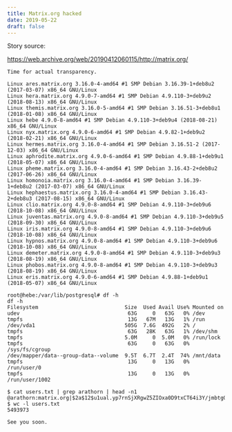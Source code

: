 ```yaml
---
title: Matrix.org hacked 
date: 2019-05-22 
draft: false 
---
```


Story source:

https://web.archive.org/web/20190412060115/http://matrix.org/



    Time for actual transparency.
    
    Linux ares.matrix.org 3.16.0-4-amd64 #1 SMP Debian 3.16.39-1+deb8u2 (2017-03-07) x86_64 GNU/Linux
    Linux hera.matrix.org 4.9.0-7-amd64 #1 SMP Debian 4.9.110-3+deb9u2 (2018-08-13) x86_64 GNU/Linux
    Linux themis.matrix.org 3.16.0-5-amd64 #1 SMP Debian 3.16.51-3+deb8u1 (2018-01-08) x86_64 GNU/Linux
    Linux hebe 4.9.0-8-amd64 #1 SMP Debian 4.9.110-3+deb9u4 (2018-08-21) x86_64 GNU/Linux
    Linux nyx.matrix.org 4.9.0-6-amd64 #1 SMP Debian 4.9.82-1+deb9u2 (2018-02-21) x86_64 GNU/Linux
    Linux hermes.matrix.org 3.16.0-4-amd64 #1 SMP Debian 3.16.51-2 (2017-12-03) x86_64 GNU/Linux
    Linux aphrodite.matrix.org 4.9.0-6-amd64 #1 SMP Debian 4.9.88-1+deb9u1 (2018-05-07) x86_64 GNU/Linux
    Linux pheme.matrix.org 3.16.0-4-amd64 #1 SMP Debian 3.16.43-2+deb8u2 (2017-06-26) x86_64 GNU/Linux
    Linux homonoia.matrix.org 3.16.0-4-amd64 #1 SMP Debian 3.16.39-1+deb8u2 (2017-03-07) x86_64 GNU/Linux
    Linux hephaestus.matrix.org 3.16.0-4-amd64 #1 SMP Debian 3.16.43-2+deb8u3 (2017-08-15) x86_64 GNU/Linux
    Linux clio.matrix.org 4.9.0-8-amd64 #1 SMP Debian 4.9.110-3+deb9u6 (2018-10-08) x86_64 GNU/Linux
    Linux juventas.matrix.org 4.9.0-8-amd64 #1 SMP Debian 4.9.110-3+deb9u5 (2018-09-30) x86_64 GNU/Linux
    Linux iris.matrix.org 4.9.0-8-amd64 #1 SMP Debian 4.9.110-3+deb9u6 (2018-10-08) x86_64 GNU/Linux
    Linux hypnos.matrix.org 4.9.0-8-amd64 #1 SMP Debian 4.9.110-3+deb9u6 (2018-10-08) x86_64 GNU/Linux
    Linux demeter.matrix.org 4.9.0-8-amd64 #1 SMP Debian 4.9.110-3+deb9u3 (2018-08-19) x86_64 GNU/Linux
    Linux phobos.matrix.org 4.9.0-8-amd64 #1 SMP Debian 4.9.110-3+deb9u3 (2018-08-19) x86_64 GNU/Linux
    Linux eris.matrix.org 4.9.0-6-amd64 #1 SMP Debian 4.9.88-1+deb9u1 (2018-05-07) x86_64 GNU/Linux
    
    root@hebe:/var/lib/postgresql# df -h
    df -h
    Filesystem                            Size  Used Avail Use% Mounted on
    udev                                   63G     0   63G   0% /dev
    tmpfs                                  13G   67M   13G   1% /run
    /dev/vda1                             505G  7.6G  492G   2% /
    tmpfs                                  63G   28K   63G   1% /dev/shm
    tmpfs                                 5.0M     0  5.0M   0% /run/lock
    tmpfs                                  63G     0   63G   0% /sys/fs/cgroup
    /dev/mapper/data--group-data--volume  9.5T  6.7T  2.4T  74% /mnt/data
    tmpfs                                  13G     0   13G   0% /run/user/0
    tmpfs                                  13G     0   13G   0% /run/user/1002
    
    $ cat users.txt | grep arathorn | head -n1
    @arathorn:matrix.org|$2a$12$u1ual.yp7rnSjXRgwZ5ZIOxa0D9txCT64i3Y/jmbtgQ6ByxVr59zu
    $ wc -l users.txt
    5493973
    
    See you soon.
    

